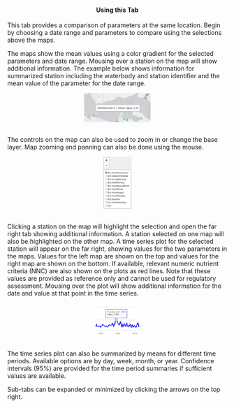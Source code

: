 <div class = 'row'>
<div class = 'col-md-2'></div>
<div class = 'col-md-8'>

<h4 style = 'text-align: center'>Using this Tab</h4>

<p>This tab provides a comparison of parameters at the same location. Begin by choosing a date range and parameters to compare using the selections above the maps.</p>

<p>The maps show the mean values using a color gradient for the selected parameters and date range.  Mousing over a station on the map will show additional information. The example below shows information for summarized station including the waterbody and station identifier and the mean value of the parameter for the date range.</p>
 
<img src='parmcompmapex1.png' style='width: 30%; display: block; margin: 0 auto;'>   
<br>

<p>The controls on the map can also be used to zoom in or change the base layer.  Map zooming and panning can also be done using the mouse.</p>

<img src='mapcontrols.png' style='width: 13%; display: block; margin: 0 auto;'>   
<br>

<p>Clicking a station on the map will highlight the selection and open the far right tab showing additional information.  A station selected on one map will also be highlighted on the other map. A time series plot for the selected station will appear on the far right, showing values for the two parameters in the maps. Values for the left map are shown on the top and values for the right map are shown on the bottom. If available, relevant numeric nutrient criteria (NNC) are also shown on the plots as red lines.  Note that these values are provided as reference only and cannot be used for regulatory assessment.  Mousing over the plot will show additional information for the date and value at that point in the time series.</p>

<img src='parmcompplotex1.png' style='width: 20%; display: block; margin: 0 auto;'>   
<br>

<p>The time series plot can also be summarized by means for different time periods.  Available options are by day, week, month, or year.  Confidence intervals (95%) are provided for the time period summaries if sufficient values are available.</p>

<p>Sub-tabs can be expanded or minimized by clicking the arrows on the top right.</p>

</div>
<div class = 'col-md-2'></div>
</div>